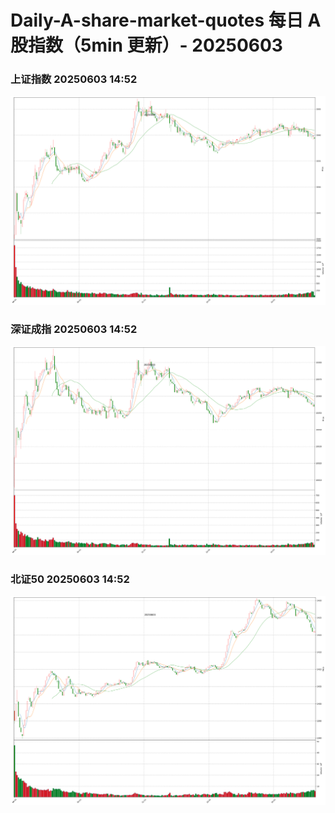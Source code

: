 
# Daily-A-share-market-quotes 每日 A 股指数（5min 更新）- 20250603

### 上证指数 20250603 14:52
![](./fig/2025/6/20250603-sh000001.png)

### 深证成指 20250603 14:52
![](./fig/2025/6/20250603-sz399001.png)

### 北证50 20250603 14:52
![](./fig/2025/6/20250603-bj899050.png)
